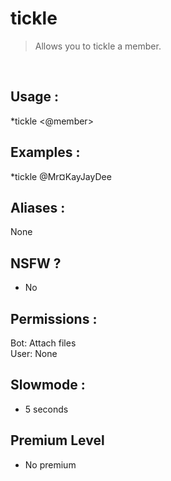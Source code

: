# tickle

> Allows you to tickle a member.

<br>

## Usage :

*tickle <@member>

## Examples :

*tickle @Mr¤KayJayDee

## Aliases :

None

## NSFW ?

- No

## Permissions :

Bot: Attach files
<br>
User: None

## Slowmode :

- 5 seconds

## Premium Level

- No premium